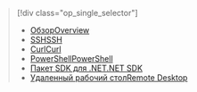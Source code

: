 > [!div class="op_single_selector"]
> * [<span data-ttu-id="9d0f3-101">Обзор</span><span class="sxs-lookup"><span data-stu-id="9d0f3-101">Overview</span></span>](../articles/hdinsight/hdinsight-use-mapreduce.md)
> * [<span data-ttu-id="9d0f3-102">SSH</span><span class="sxs-lookup"><span data-stu-id="9d0f3-102">SSH</span></span>](../articles/hdinsight/hdinsight-hadoop-use-mapreduce-ssh.md)
> * [<span data-ttu-id="9d0f3-103">Curl</span><span class="sxs-lookup"><span data-stu-id="9d0f3-103">Curl</span></span>](../articles/hdinsight/hdinsight-hadoop-use-mapreduce-curl.md)
> * [<span data-ttu-id="9d0f3-104">PowerShell</span><span class="sxs-lookup"><span data-stu-id="9d0f3-104">PowerShell</span></span>](../articles/hdinsight/hdinsight-hadoop-use-mapreduce-powershell.md)
> * [<span data-ttu-id="9d0f3-105">Пакет SDK для .NET</span><span class="sxs-lookup"><span data-stu-id="9d0f3-105">.NET SDK</span></span>](../articles/hdinsight/hdinsight-hadoop-use-mapreduce-dotnet-sdk.md)
> * [<span data-ttu-id="9d0f3-106">Удаленный рабочий стол</span><span class="sxs-lookup"><span data-stu-id="9d0f3-106">Remote Desktop</span></span>](../articles/hdinsight/hdinsight-hadoop-use-mapreduce-remote-desktop.md)
> 
> 

